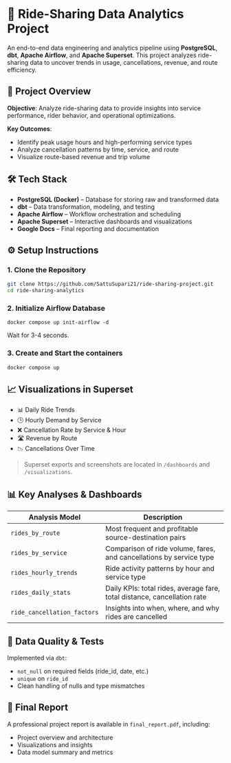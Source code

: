 # 🚗 Ride-Sharing Data Analytics Project

An end-to-end data engineering and analytics pipeline using **PostgreSQL**, **dbt**, **Apache Airflow**, and **Apache Superset**. This project analyzes ride-sharing data to uncover trends in usage, cancellations, revenue, and route efficiency.

## 🧱 Project Overview

**Objective**: Analyze ride-sharing data to provide insights into service performance, rider behavior, and operational optimizations.

**Key Outcomes**:
- Identify peak usage hours and high-performing service types
- Analyze cancellation patterns by time, service, and route
- Visualize route-based revenue and trip volume


## 🛠 Tech Stack

- **PostgreSQL (Docker)** – Database for storing raw and transformed data
- **dbt** – Data transformation, modeling, and testing
- **Apache Airflow** – Workflow orchestration and scheduling
- **Apache Superset** – Interactive dashboards and visualizations
- **Google Docs** – Final reporting and documentation


## ⚙️ Setup Instructions

### 1. Clone the Repository
```bash
git clone https://github.com/SattuSupari21/ride-sharing-project.git
cd ride-sharing-analytics
```

### 2. Initialize Airflow Database
```
docker compose up init-airflow -d
```
Wait for 3-4 seconds.

### 3. Create and Start the containers
```
docker compose up
```

## 📈 Visualizations in Superset

- 📊 Daily Ride Trends
- 🕒 Hourly Demand by Service
- ❌ Cancellation Rate by Service & Hour
- 🛣 Revenue by Route
- 📉 Cancellations Over Time

> Superset exports and screenshots are located in `/dashboards` and `/visualizations`.

## 📊 Key Analyses & Dashboards
|Analysis Model|Description|
|---|---|
|`rides_by_route`|Most frequent and profitable source-destination pairs|
|`rides_by_service`|Comparison of ride volume, fares, and cancellations by service type|
|`rides_hourly_trends`|Ride activity patterns by hour and service type|
|`rides_daily_stats`|Daily KPIs: total rides, average fare, total distance, cancellation rate|
|`ride_cancellation_factors`|Insights into when, where, and why rides are cancelled|

## 🧪 Data Quality & Tests

Implemented via `dbt`:

- `not_null` on required fields (ride_id, date, etc.)
- `unique` on `ride_id`
- Clean handling of nulls and type mismatches

## 📄 Final Report

A professional project report is available in `final_report.pdf`, including:

- Project overview and architecture
- Visualizations and insights
- Data model summary and metrics

